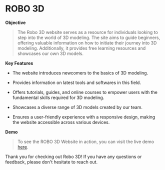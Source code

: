# ROBO 3D

**Objective**

>The Robo 3D website serves as a resource for individuals looking to step into the world of 3D modeling. The site aims to guide beginners, offering valuable information on how to initiate their journey into 3D modeling. Additionally, it provides free learning resources and showcases our own 3D models.

**Key Features**

* The website introduces newcomers to the basics of 3D modeling.

* Provides information on latest tools and softwares in this field.

* Offers tutorials, guides, and online courses to empower users with the fundamental skills required for 3D modeling.

* Showcases a diverse range of 3D models created by our team.

* Ensures a user-friendly experience with a responsive design, making the website accessible across various devices.


**Demo**

>To see the ROBO 3D Website in action, you can visit the live demo [here](https://sonal-jk.github.io/Robo-3D/).


Thank you for checking out Robo 3D! If you have any questions or feedback, please don't hesitate to reach out.
